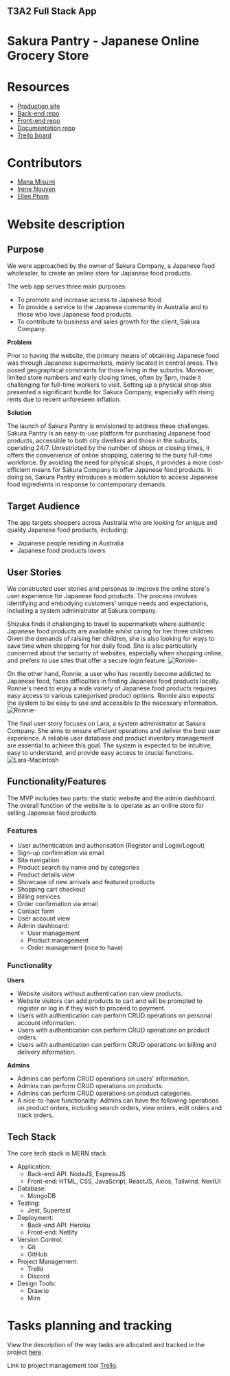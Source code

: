 ## T3A2 Full Stack App

# Sakura Pantry - Japanese Online Grocery Store

# Resources

- [Production site](https://www.google.com.au/)
- [Back-end repo](https://www.google.com.au/)
- [Front-end repo](https://www.google.com.au/)
- [Documentation repo](https://www.google.com.au/)
- [Trello board](https://trello.com/b/TE5Q9ZYj/t3a2-%F0%9F%8C%B8sakura-pantry)

# Contributors

- [Mana Misumi](https://github.com/Mana12011207)
- [Irene Nguyen](https://github.com/irenenguyen1017)
- [Ellen Pham](https://github.com/ellenpham)


# Website description

## Purpose 

We were approached by the owner of Sakura Company, a Japanese food wholesaler, to create an online store for Japanese food products.

The web app serves three main purposes: 
- To promote and increase access to Japanese food. 
- To provide a service to the Japanese community in Australia and to those who love Japanese food products. 
- To contribute to business and sales growth for the client, Sakura Company.

**Problem** 

Prior to having the website, the primary means of obtaining Japanese food was through Japanese supermarkets, mainly located in central areas. This posed geographical constraints for those living in the suburbs. Moreover, limited store numbers and early closing times, often by 5pm, made it challenging for full-time workers to visit. Setting up a physical shop also presented a significant hurdle for Sakura Company, especially with rising rents due to recent unforeseen inflation.

**Solution**

The launch of Sakura Pantry is envisioned to address these challenges. Sakura Pantry is an easy-to-use platform for purchasing Japanese food products, accessible to both city dwellers and those in the suburbs, operating 24/7. Unrestricted by the number of shops or closing times, it offers the convenience of online shopping, catering to the busy full-time workforce. By avoiding the need for physical shops, it provides a more cost-efficient means for Sakura Company to offer Japanese food products. In doing so, Sakura Pantry introduces a modern solution to access Japanese food ingredients in response to contemporary demands.


## Target Audience

The app targets shoppers across Australia who are looking for unique and quality Japanese food products, including:

- Japanese people residing in Australia
- Japanese food products lovers

## User Stories 
We constructed user stories and personas to improve the online store's user experience for Japanese food products. The process involves identifying and embodying customers' unique needs and expectations, including a system administrator at Sakura company.

Shizuka finds it challenging to travel to supermarkets where authentic Japanese food products are available whilst caring for her three children. Given the demands of raising her children, she is also looking for ways to save time when shopping for her daily food. She is also particularly concerned about the security of websites, especially when shopping online, and prefers to use sites that offer a secure login feature.
![Ronnie-](./docs/images/user-pesonas/Shizuka-kagami.png)

On the other hand, Ronnie, a user who has recently become addicted to Japanese food, faces difficulties in finding Japanese food products locally. Ronnie's need to enjoy a wide variety of Japanese food products requires easy access to various categorised product options. Ronnie also expects the system to be easy to use and accessible to the necessary information.
![Ronnie-](./docs/images/user-pesonas/Ronnie-Campbell.png)


The final user story focuses on Lara, a system administrator at Sakura Company. She aims to ensure efficient operations and deliver the best user experience. A reliable user database and product inventory management are essential to achieve this goal. The system is expected to be intuitive, easy to understand, and provide easy access to crucial functions.
![Lara-Macintosh](./docs/images/user-pesonas/Lara-Macintosh.png)

## Functionality/Features

The MVP includes two parts: the static website and the admin dashboard. The overall function of the website is to operate as an online store for selling Japanese food products. 

### Features

- User authentication and authorisation (Register and Login/Logout)
- Sign-up confirmation via email 
- Site navigation
- Product search by name and by categories
- Product details view
- Showcase of new arrivals and featured products
- Shopping cart checkout
- Billing services
- Order confirmation via email 
- Contact form
- User account view
- Admin dashboard: 
    - User management
    - Product management
    - Order management (nice to have)

### Functionality

**Users**

- Website visitors without authentication can view products.
- Website visitors can add products to cart and will be prompted to register or log in if they wish to proceed to payment. 
- Users with authentication can perform CRUD operations on personal account information.
- Users with authentication can perform CRUD operations on product orders.
- Users with authentication can perform CRUD operations on billing and delivery information.


**Admins**

- Admins can perform CRUD operations on users' information.
- Admins can perform CRUD operations on products.
- Admins can perform CRUD operations on product categories.
- A nice-to-have functionality: Admins can have the following operations on product orders, including search orders, view orders, edit orders and track orders. 


## Tech Stack

The core tech stack is MERN stack. 

- Application:
    - Back-end API: NodeJS, ExpressJS
    - Front-end: HTML, CSS, JavaScript, ReactJS, Axios, Tailwind, NextUI
- Database:
    - MongoDB
- Testing:
    - Jest, Supertest
- Deployment:
    - Back-end API: Heroku
    - Front-end: Netlify
- Version Control:
    - Git
    - GitHub
- Project Management:
    - Trello
    - Discord
- Design Tools:
    - Draw.io
    - Miro


# Tasks planning and tracking

View the description of the way tasks are allocated and tracked in the project [here]().

Link to project management tool [Trello](https://trello.com/b/TE5Q9ZYj/t3a2-%F0%9F%8C%B8sakura-pantry).









